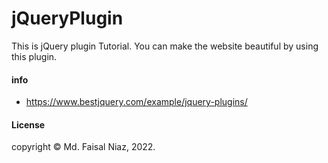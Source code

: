 # jQueryPlugin

This is jQuery plugin Tutorial. You can make the website beautiful by using this plugin.

#### info

* https://www.bestjquery.com/example/jquery-plugins/



#### License

copyright © Md. Faisal Niaz, 2022.
